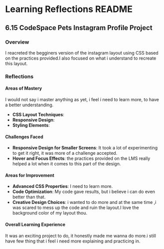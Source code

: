 
# Learning Reflections README 

## **6.15 CodeSpace Pets Instagram Profile Project**

### Overview
I reacreted the begginers version of the instagram layout using CSS based on the practices provided.I also focused on what i understand to recreate this layout.

### Reflections

#### Areas of Mastery
I would not say i master anything as yet, i feel i need to learn more, to have a better understanding.
- **CSS Layout Techniques**: 
- **Responsive Design**: 
- **Styling Elements**: 

#### Challenges Faced

- **Responsive Design for Smaller Screens**:
It took a lot of experimenting to get it right, it was more of a challenge accepted.
- **Hover and Focus Effects**: 
the practices provided on the LMS really helped a lot when it comes to this part of the design.
#### Areas for Improvement

- **Advanced CSS Properties**:
 I need to learn more.
- **Code Optimization**:
 My code gave results, but i believe i can do even better than that.
- **Creative Design Choices**:
i wanted to do more and at the same time ,i was scared to mess up the code and ruin the layout.I love the background color of my layout thou.
#### Overall Learning Experience
It was an exciting project to do, it honestly made me wanna do more.i still have few thing that i feel i need more explaining and practicing in.